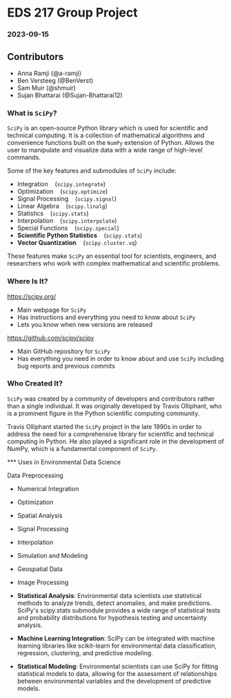 # EDS 217 Group Project
### 2023-09-15

## Contributors
- Anna Ramji (@a-ramji)
- Ben Versteeg (@BenVerst)
- Sam Muir (@shmuir)
- Sujan Bhattarai (@Sujan-Bhattarai12)


### What is `SciPy`?
`SciPy` is an open-source Python library which is used for scientific and technical computing. It is a collection of mathematical algorithms and convenience functions built on the `NumPy` extension of Python. Allows the user to manipulate and visualize data with a wide range of high-level commands.

Some of the key features and submodules of `SciPy` include:
- Integration&nbsp;&nbsp;&nbsp; (`scipy.integrate`)
- Optimization&nbsp;&nbsp;&nbsp; (`scipy.optimize`)
- Signal Processing&nbsp;&nbsp;&nbsp; (`scipy.signal`)
- Linear Algebra&nbsp;&nbsp;&nbsp; (`scipy.linalg`)
- Statistics&nbsp;&nbsp;&nbsp; (`scipy.stats`)
- Interpolation&nbsp;&nbsp;&nbsp; (`scipy.interpolate`)
- Special Functions&nbsp;&nbsp;&nbsp; (`scipy.special`)
- **Scientific Python Statistics**&nbsp;&nbsp;&nbsp; (`scipy.stats`)
- **Vector Quantization**&nbsp;&nbsp;&nbsp; (`scipy.cluster.vq`)

These features make `SciPy` an essential tool for scientists, engineers, and researchers who work with complex mathematical and scientific problems.


### Where Is It?
https://scipy.org/
- Main webpage for `SciPy`
- Has instructions and everything you need to know about `SciPy`
- Lets you know when new versions are released

https://github.com/scipy/scipy
- Main GitHub repository for `SciPy`
- Has everything you need in order to know about and use `SciPy` including bug reports and previous commits



### Who Created It?
`SciPy` was created by a community of developers and contributors rather than a single individual. It was originally developed by Travis Olliphant, who is a prominent figure in the Python scientific computing community. 

Travis Olliphant started the `SciPy` project in the late 1990s in order to address the need for a comprehensive library for scientific and technical computing in Python. He also played a significant role in the development of NumPy, which is a fundamental component of `SciPy`.

*** Uses in Environmental Data Science

Data Preprocessing

-	Numerical Integration

-	Optimization

-	Spatial Analysis

-	Signal Processing

-	Interpolation

-	Simulation and Modeling

-	Geospatial Data

-	Image Processing

-	**Statistical Analysis**: Environmental data scientists use statistical methods to analyze trends, detect anomalies, and make predictions. SciPy's scipy.stats submodule provides a wide range of statistical tests and probability distributions for hypothesis testing and uncertainty analysis.

-	**Machine Learning Integration**: SciPy can be integrated with machine learning libraries like scikit-learn for environmental data classification, regression, clustering, and predictive modeling.

-	**Statistical Modeling**: Environmental scientists can use SciPy for fitting statistical models to data, allowing for the assessment of relationships between environmental variables and the development of predictive models.


